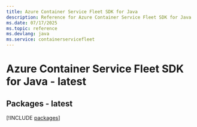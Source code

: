 ```yaml
---
title: Azure Container Service Fleet SDK for Java
description: Reference for Azure Container Service Fleet SDK for Java
ms.date: 07/17/2025
ms.topic: reference
ms.devlang: java
ms.service: containerservicefleet
---
```

# Azure Container Service Fleet SDK for Java - latest
## Packages - latest
[!INCLUDE [packages](container-service-fleet-index.md)]